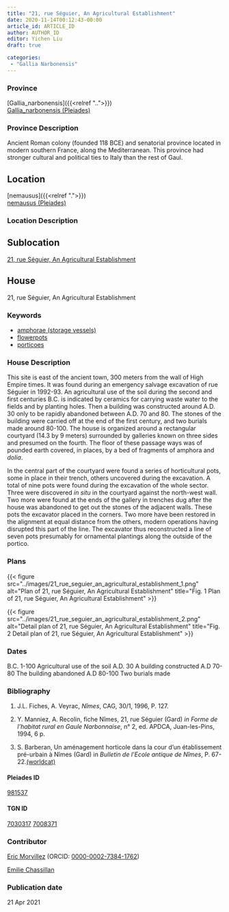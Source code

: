 ```yaml
---
title: "21, rue Séguier, An Agricultural Establishment"
date: 2020-11-14T00:12:43-00:00
article_id: ARTICLE_ID
author: AUTHOR_ID
editor: Yichen Liu
draft: true

categories:
 - "Gallia Narbonensis"
---
```


### Province

[Gallia_narbonensis]({{<relref "..">}}) \
[Gallia_narbonensis (Pleiades)](https://pleiades.stoa.org/places/981537)

### Province Description

Ancient Roman colony (founded 118 BCE) and senatorial province located in modern southern France, along the Mediterranean. This province had stronger cultural and political ties to Italy than the rest of Gaul.

## Location

[nemausus]({{<relref ".">}}) \
[nemausus (Pleiades)](https://pleiades.stoa.org/places/148142)

### Location Description

<!--### Location Description-->

<!-- LEAVE THIS BLANK FOR NOW -->

## Sublocation

[21, rue Séguier, An Agricultural Establishment](#)

<!--### Sublocation Description-->

<!-- DESCRIPTION -->

## House

21, rue Séguier, An Agricultural Establishment



### Keywords

- [amphorae (storage vessels)](http://vocab.getty.edu/page/aat/300148696)
- [flowerpots](http://vocab.getty.edu/page/aat/300194749)
- [porticoes](http://vocab.getty.edu/page/aat/300004145)



### House Description

This site is east of the ancient town, 300 meters from the wall of High Empire times. It was found during an emergency salvage excavation of rue Séguier in 1992-93.  An agricultural use of the soil during the second and first centuries B.C. is indicated by ceramics for carrying waste water to the fields and by planting holes.   Then a building was constructed around A.D. 30 only to be rapidly abandoned between A.D. 70 and 80.  The stones of the building were carried off at the end of the first century, and two burials made around 80-100. The house is organized around a rectangular courtyard (14.3 by 9 meters) surrounded by galleries known on three sides and presumed on the fourth.  The floor of these passage ways was of pounded earth covered, in places, by a bed of fragments of amphora and *dolia*.

In the central part of the courtyard were found a series of horticultural pots, some in place in their trench, others uncovered during the excavation. A total of nine pots were found during the excavation of the whole sector.  Three were discovered *in situ* in the courtyard against the north-west wall. Two more were found at the ends of the gallery in trenches dug after the house was abandoned to get out the stones of the adjacent walls. These pots the excavator placed in the corners. Two more have been restored in the alignment at equal distance from the others, modern operations having disrupted this part of the line. The excavator thus reconstructed a line of seven pots presumably for ornamental plantings along the outside of the portico.





### Plans

{{< figure src="../images/21_rue_seguier_an_agricultural_establishment_1.png" alt="Plan of 21, rue Séguier, An Agricultural Establishment" title="Fig. 1 Plan of 21, rue Séguier, An Agricultural Establishment" >}}

{{< figure src="../images/21_rue_seguier_an_agricultural_establishment_2.png" alt="Detail plan of 21, rue Séguier, An Agricultural Establishment" title="Fig. 2 Detail plan of 21, rue Séguier, An Agricultural Establishment" >}}


### Dates

B.C. 1-100 Agricultural use of the soil
A.D. 30 A building constructed
A.D 70-80 The building abandoned
A.D 80-100 Two burials made



### Bibliography


1. J.L. Fiches, A. Veyrac, *Nîmes*, CAG, 30/1, 1996, P. 127.

3. Y. Manniez, A. Recolin, fiche Nîmes, 21, rue Séguier (Gard) *in Forme de l’habitat rural en Gaule Narbonnaise*, n° 2, ed. APDCA, Juan-les-Pins, 1994, 6 p.

3. S. Barberan, Un aménagement horticole dans la cour d’un établissement pré-urbain à Nîmes (Gard) in *Bulletin de l’Ecole antique de Nîmes*, P. 67-22.[(worldcat)](http://www.worldcat.org/oclc/835159144)


#### Pleiades ID

[981537](https://pleiades.stoa.org/places/981537)

#### TGN ID

[7030317](http://vocab.getty.edu/page/tgn/7030317)
[7008371](http://vocab.getty.edu/page/tgn/7008371)

### Contributor

[Eric Morvillez](link) (ORCID: [0000-0002-7384-1762](https://orcid.org/0000-0002-7384-1762))

[Emilie Chassillan](link)
### Publication date


21 Apr 2021

<!--### Related articles-->

<!-- Links to other related articles. Leave blank for now -->